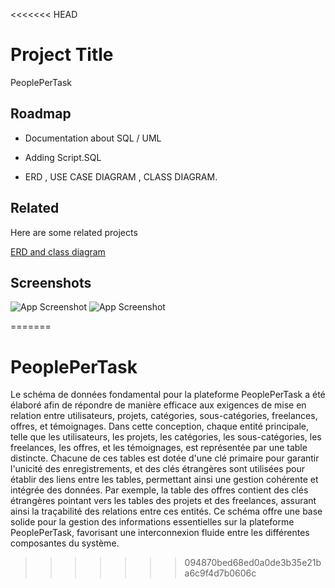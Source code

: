 <<<<<<< HEAD

# Project Title

PeoplePerTask
## Roadmap

- Documentation about SQL / UML

- Adding Script.SQL

- ERD , USE CASE DIAGRAM , CLASS DIAGRAM.


## Related

Here are some related projects

[ERD and class diagram](https://lucid.app/lucidchart/0bd627fb-6d56-4b94-81fd-3cbc2237935f/edit?viewport_loc=-1218%2C-261%2C3479%2C1519%2Ce8NOkViWVEcA&invitationId=inv_8be2e08d-3fd6-4271-b15f-26f2f3821961)


## Screenshots

![App Screenshot](https://i.ibb.co/fDjmPjD/Capture-decran-2023-11-20-170452.png)
![App Screenshot](https://i.ibb.co/xqWZFsm/Capture-decran-2023-11-20-170604.png)

=======
# PeoplePerTask
Le schéma de données fondamental pour la plateforme PeoplePerTask a été élaboré afin de répondre de manière efficace aux exigences
de mise en relation entre utilisateurs, projets, catégories, sous-catégories, freelances, offres, et témoignages. Dans cette conception,
chaque entité principale, telle que les utilisateurs, les projets, les catégories, les sous-catégories, les freelances, les offres, et les témoignages,
est représentée par une table distincte. Chacune de ces tables est dotée d'une clé primaire pour garantir l'unicité des enregistrements,
et des clés étrangères sont utilisées pour établir des liens entre les tables, permettant ainsi une gestion cohérente et intégrée des données.
Par exemple, la table des offres contient des clés étrangères pointant vers les tables des projets et des freelances, 
assurant ainsi la traçabilité des relations entre ces entités. Ce schéma offre une base solide pour la gestion des informations essentielles sur la plateforme PeoplePerTask,
favorisant une interconnexion fluide entre les différentes composantes du système.
>>>>>>> 094870bed68ed0a0de3b35e21ba6c9f4d7b0606c
